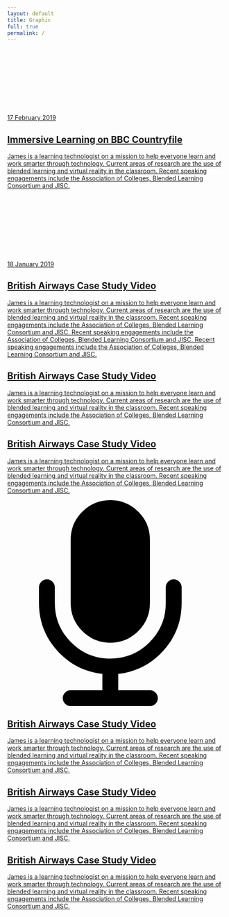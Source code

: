 ```yaml
---
layout: default
title: Graphic
full: true
permalink: /
---
```

<div class="jmm-tiles">

<!--
<div class="hero">
<img src="/images/stock/1.jpeg" />
</div>
-->


<div class="jmm-tile jmm-tile--majorgolden">
<a data-fancybox href="https://vimeo.com/319178025/ef3d60fc6c">
<div class="jmm-tile__image" style="background-image:url(/images/homepage/bbccountryfile.png)">
<svg><use xlink:href="#play-button" /></svg>
</div>
<div class="jmm-tile__caption">
<span class="jmm-tile__subtitle">17 February 2019</span>
<h2>
Immersive Learning on BBC Countryfile
</h2>
<p>
James is a learning technologist on a mission to help everyone learn and work smarter through technology. Current areas of research are the use of blended learning and virtual reality in the classroom. Recent speaking engagements include the Association of Colleges, Blended Learning Consortium and JISC.
</p>
</div>
</a>
</div>




<div class="jmm-tile jmm-tile--minorgolden">
<a data-fancybox href="/images/stock/1.jpeg">

<div class="jmm-tile__image" style="background-image:url(/images/stock/5.jpeg);">
<svg><use xlink:href="#360-degree" /></svg>
</div>
<div class="jmm-tile__caption">
<span class="jmm-tile__subtitle">18 January 2019</span>
<h2>
British Airways Case Study Video
</h2>
<p>
James is a learning technologist on a mission to help everyone learn and work smarter through technology. Current areas of research are the use of blended learning and virtual reality in the classroom. Recent speaking engagements include the Association of Colleges, Blended Learning Consortium and JISC. Recent speaking engagements include the Association of Colleges, Blended Learning Consortium and JISC. Recent speaking engagements include the Association of Colleges, Blended Learning Consortium and JISC.
</p>
</div>
</a>
</div>





<div class="jmm-tile jmm-tile--half">
<a data-fancybox href="/images/stock/1.jpeg">

<div class="jmm-tile__image" style="background-image:url(/images/stock/3.jpeg);"></div>
<div class="jmm-tile__caption">
<h2>
British Airways Case Study Video
</h2>
<p>
James is a learning technologist on a mission to help everyone learn and work smarter through technology. Current areas of research are the use of blended learning and virtual reality in the classroom. Recent speaking engagements include the Association of Colleges, Blended Learning Consortium and JISC.
</p>
</div>
</a>
</div>




<div class="jmm-tile jmm-tile--half">
<a data-fancybox href="/images/stock/1.jpeg">

<div class="jmm-tile__image" style="background-image:url(/images/stock/7.jpeg);"></div>
<div class="jmm-tile__caption">
<h2>
British Airways Case Study Video
</h2>
<p>
James is a learning technologist on a mission to help everyone learn and work smarter through technology. Current areas of research are the use of blended learning and virtual reality in the classroom. Recent speaking engagements include the Association of Colleges, Blended Learning Consortium and JISC.
</p>
</div>
</a>
</div>








<div class="jmm-tile jmm-tile--third">
<a data-fancybox href="/images/stock/1.jpeg">

<div class="jmm-tile__image" style="background-image:url(/images/stock/5.jpeg);">

<svg version="1.1" id="Capa_1" xmlns="http://www.w3.org/2000/svg" xmlns:xlink="http://www.w3.org/1999/xlink" x="0px" y="0px"
	 width="475.085px" height="475.085px" viewBox="0 0 475.085 475.085" style="enable-background:new 0 0 475.085 475.085;"
	 xml:space="preserve">
<g>
	<g>
		<path d="M237.541,328.897c25.128,0,46.632-8.946,64.523-26.83c17.888-17.884,26.833-39.399,26.833-64.525V91.365
			c0-25.126-8.938-46.632-26.833-64.525C284.173,8.951,262.669,0,237.541,0c-25.125,0-46.632,8.951-64.524,26.84
			c-17.893,17.89-26.838,39.399-26.838,64.525v146.177c0,25.125,8.949,46.641,26.838,64.525
			C190.906,319.951,212.416,328.897,237.541,328.897z"/>
		<path d="M396.563,188.15c-3.606-3.617-7.898-5.426-12.847-5.426c-4.944,0-9.226,1.809-12.847,5.426
			c-3.613,3.616-5.421,7.898-5.421,12.845v36.547c0,35.214-12.518,65.333-37.548,90.362c-25.022,25.03-55.145,37.545-90.36,37.545
			c-35.214,0-65.334-12.515-90.365-37.545c-25.028-25.022-37.541-55.147-37.541-90.362v-36.547c0-4.947-1.809-9.229-5.424-12.845
			c-3.617-3.617-7.895-5.426-12.847-5.426c-4.952,0-9.235,1.809-12.85,5.426c-3.618,3.616-5.426,7.898-5.426,12.845v36.547
			c0,42.065,14.04,78.659,42.112,109.776c28.073,31.118,62.762,48.961,104.068,53.526v37.691h-73.089
			c-4.949,0-9.231,1.811-12.847,5.428c-3.617,3.614-5.426,7.898-5.426,12.847c0,4.941,1.809,9.233,5.426,12.847
			c3.616,3.614,7.898,5.428,12.847,5.428h182.719c4.948,0,9.236-1.813,12.847-5.428c3.621-3.613,5.431-7.905,5.431-12.847
			c0-4.948-1.81-9.232-5.431-12.847c-3.61-3.617-7.898-5.428-12.847-5.428h-73.08v-37.691
			c41.299-4.565,75.985-22.408,104.061-53.526c28.076-31.117,42.12-67.711,42.12-109.776v-36.547
			C401.998,196.049,400.185,191.77,396.563,188.15z"/>
	</g>
</g>
<g>
</g>
<g>
</g>
<g>
</g>
<g>
</g>
<g>
</g>
<g>
</g>
<g>
</g>
<g>
</g>
<g>
</g>
<g>
</g>
<g>
</g>
<g>
</g>
<g>
</g>
<g>
</g>
<g>
</g>
</svg>


</div>
<div class="jmm-tile__caption">
<h2>
British Airways Case Study Video
</h2>
<p>
James is a learning technologist on a mission to help everyone learn and work smarter through technology. Current areas of research are the use of blended learning and virtual reality in the classroom. Recent speaking engagements include the Association of Colleges, Blended Learning Consortium and JISC.
</p>
</div>
</a>
</div>

<div class="jmm-tile jmm-tile--third">
<a data-fancybox href="https://www.youtube.com/watch?v=OD-GGUIsXSs">

<div class="jmm-tile__image" style="background-image:url(/images/stock/4.jpeg);"></div>
<div class="jmm-tile__caption">
<h2>
British Airways Case Study Video
</h2>
<p>
James is a learning technologist on a mission to help everyone learn and work smarter through technology. Current areas of research are the use of blended learning and virtual reality in the classroom. Recent speaking engagements include the Association of Colleges, Blended Learning Consortium and JISC.
</p>
</div>
</a>
</div>


<div class="jmm-tile jmm-tile--third">
<a data-fancybox href="/images/stock/1.jpeg">

<div class="jmm-tile__image" style="background-image:url(/images/stock/2.jpeg);"></div>
<div class="jmm-tile__caption">
<h2>
British Airways Case Study Video
</h2>
<p>
James is a learning technologist on a mission to help everyone learn and work smarter through technology. Current areas of research are the use of blended learning and virtual reality in the classroom. Recent speaking engagements include the Association of Colleges, Blended Learning Consortium and JISC.
</p>
</div>
</a>
</div>











</div>
